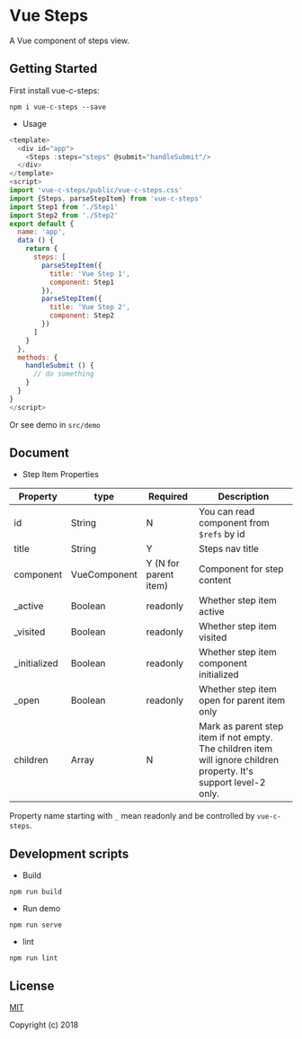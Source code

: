 # Vue Steps

A Vue component of steps view.

##

## Getting Started

First install vue-c-steps:

```shell
npm i vue-c-steps --save
```

* Usage

```javascript
<template>
  <div id="app">
    <Steps :steps="steps" @submit="handleSubmit"/>
  </div>
</template>
<script>
import 'vue-c-steps/public/vue-c-steps.css'
import {Steps, parseStepItem} from 'vue-c-steps'
import Step1 from './Step1'
import Step2 from './Step2'
export default {
  name: 'app',
  data () {
    return {
      steps: [
        parseStepItem({
          title: 'Vue Step 1',
          component: Step1
        }),
        parseStepItem({
          title: 'Vue Step 2',
          component: Step2
        })
      ]
    }
  },
  methods: {
    handleSubmit () {
      // do something
    }
  }
}
</script>
```

Or see demo in `src/demo`

## Document

* Step Item Properties

| Property |  type  | Required | Description |
| -------- | ------ | ------ | ------------- |
| id       | String |   N     | You can read component from `$refs` by id |
| title    | String |   Y     | Steps nav title |
| component| VueComponent| Y (N for parent item) | Component for step content |
| _active  | Boolean | readonly | Whether step item active |
| _visited | Boolean | readonly | Whether step item visited |
| _initialized | Boolean | readonly | Whether step item component initialized |
| _open    | Boolean | readonly | Whether step item open for parent item only |
| children | Array |     N    | Mark as parent step item if not empty. The children item will ignore children property. It's support level-2 only. |

Property name starting with `_` mean readonly and be controlled by `vue-c-steps`.

## Development scripts

* Build

```shell
npm run build

```

* Run demo

```shell
npm run serve

```

* lint

```shell
npm run lint

```

## License

[MIT](http://opensource.org/licenses/MIT)

Copyright (c) 2018
